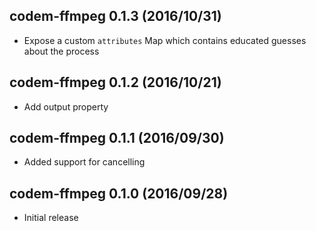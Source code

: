 ## codem-ffmpeg 0.1.3 (2016/10/31) ##

* Expose a custom `attributes` Map which contains educated guesses about the process

## codem-ffmpeg 0.1.2 (2016/10/21) ##

* Add output property

## codem-ffmpeg 0.1.1 (2016/09/30) ##

* Added support for cancelling

## codem-ffmpeg 0.1.0 (2016/09/28) ##

* Initial release